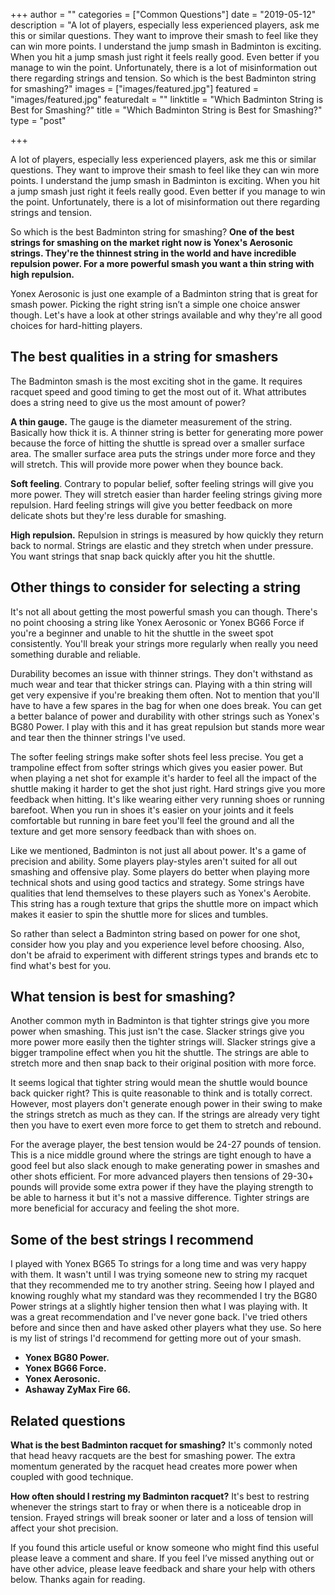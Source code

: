 +++
author = ""
categories = ["Common Questions"]
date = "2019-05-12"
description = "A lot of players, especially less experienced players, ask me this or similar questions. They want to improve their smash to feel like they can win more points. I understand the jump smash in Badminton is exciting. When you hit a jump smash just right it feels really good. Even better if you manage to win the point. Unfortunately, there is a lot of misinformation out there regarding strings and tension. So which is the best Badminton string for smashing?"
images = ["images/featured.jpg"]
featured = "images/featured.jpg"
featuredalt = ""
linktitle = "Which Badminton String is Best for Smashing?"
title = "Which Badminton String is Best for Smashing?"
type = "post"

+++

A lot of players, especially less experienced players, ask me this or similar questions. They want to improve their smash to feel like they can win more points. I understand the jump smash in Badminton is exciting. When you hit a jump smash just right it feels really good. Even better if you manage to win the point. Unfortunately, there is a lot of misinformation out there regarding strings and tension.

So which is the best Badminton string for smashing? **One of the best strings for smashing on the market right now is Yonex's Aerosonic strings. They're the thinnest string in the world and have incredible repulsion power. For a more powerful smash you want a thin string with high repulsion.**

Yonex Aerosonic is just one example of a Badminton string that is great for smash power. Picking the right string isn’t a simple one choice answer though. Let's have a look at other strings available and why they're all good choices for hard-hitting players.

## The best qualities in a string for smashers

The Badminton smash is the most exciting shot in the game. It requires racquet speed and good timing to get the most out of it. What attributes does a string need to give us the most amount of power?

**A thin gauge.** The gauge is the diameter measurement of the string. Basically how thick it is. A thinner string is better for generating more power because the force of hitting the shuttle is spread over a smaller surface area. The smaller surface area puts the strings under more force and they will stretch. This will provide more power when they bounce back.

**Soft feeling**. Contrary to popular belief, softer feeling strings will give you more power. They will stretch easier than harder feeling strings giving more repulsion. Hard feeling strings will give you better feedback on more delicate shots but they're less durable for smashing.

**High repulsion.** Repulsion in strings is measured by how quickly they return back to normal. Strings are elastic and they stretch when under pressure. You want strings that snap back quickly after you hit the shuttle.

## Other things to consider for selecting a string

It's not all about getting the most powerful smash you can though. There's no point choosing a string like Yonex Aerosonic or Yonex BG66 Force if you're a beginner and unable to hit the shuttle in the sweet spot consistently. You'll break your strings more regularly when really you need something durable and reliable.

Durability becomes an issue with thinner strings. They don't withstand as much wear and tear that thicker strings can. Playing with a thin string will get very expensive if you're breaking them often. Not to mention that you'll have to have a few spares in the bag for when one does break. You can get a better balance of power and durability with other strings such as Yonex's BG80 Power. I play with this and it has great repulsion but stands more wear and tear then the thinner strings I've used.

The softer feeling strings make softer shots feel less precise. You get a trampoline effect from softer strings which gives you easier power. But when playing a net shot for example it's harder to feel all the impact of the shuttle making it harder to get the shot just right. Hard strings give you more feedback when hitting. It's like wearing either very running shoes or running barefoot. When you run in shoes it's easier on your joints and it feels comfortable but running in bare feet you'll feel the ground and all the texture and get more sensory feedback than with shoes on.

Like we mentioned, Badminton is not just all about power. It's a game of precision and ability. Some players play-styles aren't suited for all out smashing and offensive play. Some players do better when playing more technical shots and using good tactics and strategy. Some strings have qualities that lend themselves to these players such as Yonex's Aerobite. This string has a rough texture that grips the shuttle more on impact which makes it easier to spin the shuttle more for slices and tumbles.

So rather than select a Badminton string based on power for one shot, consider how you play and you experience level before choosing. Also, don't be afraid to experiment with different strings types and brands etc to find what's best for you.

## What tension is best for smashing?

Another common myth in Badminton is that tighter strings give you more power when smashing. This just isn't the case. Slacker strings give you more power more easily then the tighter strings will. Slacker strings give a bigger trampoline effect when you hit the shuttle. The strings are able to stretch more and then snap back to their original position with more force.

It seems logical that tighter string would mean the shuttle would bounce back quicker right? This is quite reasonable to think and is totally correct. However, most players don't generate enough power in their swing to make the strings stretch as much as they can. If the strings are already very tight then you have to exert even more force to get them to stretch and rebound.

For the average player, the best tension would be 24-27 pounds of tension. This is a nice middle ground where the strings are tight enough to have a good feel but also slack enough to make generating power in smashes and other shots efficient. For more advanced players then tensions of 29-30+ pounds will provide some extra power if they have the playing strength to be able to harness it but it's not a massive difference. Tighter strings are more beneficial for accuracy and feeling the shot more.

## Some of the best strings I recommend

I played with Yonex BG65 To strings for a long time and was very happy with them. It wasn't until I was trying someone new to string my racquet that they recommended me to try another string. Seeing how I played and knowing roughly what my standard was they recommended I try the BG80 Power strings at a slightly higher tension then what I was playing with. It was a great recommendation and I've never gone back. I've tried others before and since then and have asked other players what they use. So here is my list of strings I'd recommend for getting more out of your smash.

* **Yonex BG80 Power.**
* **Yonex BG66 Force.**
* **Yonex Aerosonic.**
* **Ashaway ZyMax Fire 66.**

## Related questions

**What is the best Badminton racquet for smashing?** It's commonly noted that head heavy racquets are the best for smashing power. The extra momentum generated by the racquet head creates more power when coupled with good technique.

**How often should I restring my Badminton racquet?** It's best to restring whenever the strings start to fray or when there is a noticeable drop in tension. Frayed strings will break sooner or later and a loss of tension will affect your shot precision.

If you found this article useful or know someone who might find this useful please leave a comment and share. If you feel I’ve missed anything out or have other advice, please leave feedback and share your help with others below. Thanks again for reading.
